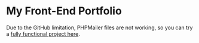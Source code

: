 # My Front-End Portfolio
Due to the GitHub limitation, PHPMailer files are not working, so you can try a [fully functional project here](https://alex-demyan-portfolio.000webhostapp.com/index.html).
